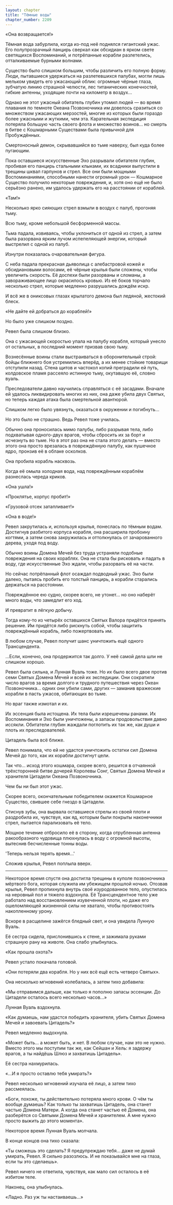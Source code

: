 ```yaml
---
layout: chapter
title: "Тёмные воды"
chapter_number: 2209
---
```




«Она возвращается!»

Тёмная вода забурлила, когда из-под неё поднялся гигантский ужас. Его полупрозрачный панцирь сверкал как обсидиан в ярком свете светящихся Воспоминаний, и потрёпанные корабли разлетелись, отталкиваемые бурными волнами.

Существо было слишком большим, чтобы различить его полную форму. Люди, пытавшиеся удержаться на разлетевшихся палубах, могли лишь мельком увидеть его ужасающий облик: огромные чёрные глаза, зубчатую линию страшной челюсти, лес титанических конечностей, гибкие антенны, уходящие почти на километр в воздух...

Однако не этот ужасный обитатель глубин утомил людей — во время плавания по темноте Океана Позвоночника им довелось сразиться со множеством ужасающих мерзостей, многие из которых были гораздо более ужасными и жуткими, чем эта. Карательная экспедиция потеряла большую часть своего флота и множество воинов... но смерть в битве с Кошмарными Существами была привычной для Пробуждённых.

Смертоносный демон, скрывавшийся во тьме наверху, был куда более пугающим.

Пока оставшиеся искусственные Эхо разрывали обитателя глубин, пробивая его панцирь стальными клыками, их всадники выпустили в трещины шквал гарпунов и стрел. Все они были мощными Воспоминаниями, способными нанести огромный урон — Кошмарное Существо получило некоторые повреждения, и, хотя оно ещё не было серьёзно ранено, им удалось удержать его на расстоянии от кораблей.

«Там!»

Несколько ярко сияющих стрел взмыли в воздух с палуб, прогоняя тьму.

Всю тьму, кроме небольшой бесформенной массы.

Тьма падала, извиваясь, чтобы уклониться от одной из стрел, а затем была разорвана ярким лучом испепеляющей энергии, который выстрелил с одной из палуб.

Изнутри показалась очаровательная фигура.

С неба падала прекрасная дьяволица с алебастровой кожей и обсидиановыми волосами, её чёрные крылья были сложены, чтобы увеличить скорость. Её доспехи были разорваны и сломаны, а завораживающее лицо окрасилось кровью. Из её боков торчало несколько стрел, которые медленно разрушались дождём искр.

И всё же в ониксовых глазах крылатого демона был ледяной, жестокий блеск.

«Не дайте ей добраться до кораблей!»

Но было уже слишком поздно.

Ревел была слишком близко.

Она с ужасающей скоростью упала на палубу корабля, который унесло от остальных, в последний момент призвав свою тьму.

Вознесённые воины стали выстраиваться в оборонительный строй: бойцы ближнего боя устремились вперёд, а их менее стойкие товарищи отступили назад. Стена щитов и частокол копий преградили ей путь, колдовское пламя рассеяло истинную тьму, окутавшую её, словно вуаль.

Преследователи давно научились справляться с её засадами. Вначале ей удалось ликвидировать многих из них, она даже убила двух Святых, но теперь каждая атака была смертельной авантюрой.

Слишком легко было увязнуть, оказаться в окружении и погибнуть...

Но это было не страшно. Ведь Ревел тоже училась.

Обычно она проносилась мимо палубы, либо разрывая тела, либо подхватывая одного-двух врагов, чтобы сбросить их за борт и исчезнуть во тьме. Но в этот раз она не стала этого делать — вместо этого она просто врезалась в повреждённую палубу, как пушечное ядро, пронзив её в облаке осколков.

Она пробила корабль насквозь.

Когда её омыла холодная вода, над повреждённым кораблём разнеслась череда криков.

«Она ушла!»

«Проклятье, корпус пробит!»

«Грузовой отсек затапливает!»

«Она в воде!»

Ревел закрутилась и, используя крылья, понеслась по тёмным водам. Достигнув разбитого корпуса корабля, она расширила пробоину когтями, а затем снова закружилась и оттолкнулась от зачарованного дерева, уходя под воду.

Обычно воины Домена Мечей без труда устраняли подобные повреждения на своих кораблях. Она не стала бы рисковать и падать в воду, где искусственные Эхо ждали, чтобы разорвать её на части.

Но сейчас потрёпанный флот осаждал подводный ужас. Эхо были далеко, пытаясь пробить его толстый панцирь, а корабли старались держаться на расстоянии.

Повреждённое ею судно, скорее всего, не утонет... но оно наберёт много воды, что замедлит его ход.

И превратит в лёгкую добычу.

Тогда кому-то из четырёх оставшихся Святых Валора придётся принять решение. Им придётся либо рискнуть собой, чтобы защитить повреждённый корабль, либо пожертвовать им.

В любом случае, Ревел получит шанс уничтожить ещё одного Трансцендента.

...Если, конечно, она продержится так долго. У неё самой дела шли не слишком хорошо.

Ревел была сильна, и Лунная Вуаль тоже. Но их было всего двое против семи Святых Домена Мечей и всей их экспедиции. Они сократили число врагов за время долгого и трудного путешествия через Океан Позвоночника... одних они убили сами, других — заманив вражеские корабли в пасть ужасов, обитающих во тьме.

Но враг также измотал и их.

Их эссенция была истощена. Их тела были изрешечены ранами. Их Воспоминания и Эхо были уничтожены, а запасы продовольствия давно иссякли. Обитатели глубин жаждали поглотить их так же, как души и плоть их преследователей.

Цитадель была всё ближе.

Ревел понимала, что ей не удастся уничтожить остатки сил Домена Мечей до того, как их корабли достигнут цели.

Так что... исход этого кошмара, скорее всего, решится в отчаянной трёхсторонней битве дочерей Королевы Сонг, Святых Домена Мечей и хранителя Цитадели Океана Позвоночника.

Чем бы ни был этот ужас.

Скорее всего, окончательным победителем окажется Кошмарное Существо, свившее себе гнездо в Цитадели.

Стиснув зубы, она вырвала оставшиеся стрелы из своей плоти и раздробила их, чувствуя, как яд, которым были покрыты наконечники стрел, пытается парализовать её тело.

Мощное течение отбросило её в сторону, когда отрубленная антенна ракообразного чудовища плюхнулась в воду с огромной высоты, вытеснив бесчисленные тонны воды.

'Теперь нельзя терять время...'

Сложив крылья, Ревел поплыла вверх.

***

Некоторое время спустя она достигла трещины в куполе позвоночника мёртвого бога, которая служила им убежищем прошлой ночью. Отозвав крылья, Ревел пропихнула внутрь своё изуродованное тело, опустилась на неровный пол и тяжело вздохнула. Её Трансцендентное тело уже работало над восстановлением изувеченной плоти, но даже его ошеломляющей жизненной силы не хватало, чтобы противостоять накопленному урону.

Вскоре в расщелине зажёгся бледный свет, и она увидела Лунную Вуаль.

Её сестра сидела, прислонившись к стене, и зажимала руками страшную рану на животе. Она слабо улыбнулась.

«Как прошла охота?»

Ревел устало покачала головой.

«Они потеряли два корабля. Но у них всё ещё есть четверо Святых».

Она несколько мгновений колебалась, а затем тихо добавила:

«Мы отправимся дальше, как только я пополню запасы эссенции. До Цитадели осталось всего несколько часов...»

Лунная Вуаль вздохнула.

«Как думаешь, нам удастся победить хранителя, убить Святых Домена Мечей и завоевать Цитадель?»

Ревел медленно выдохнула.

«Может быть... а может быть, и нет. В любом случае, нам это не нужно. Вместо этого мы поступим так же, как Сейшан и Хель: я задержу врагов, а ты найдёшь Шлюз и захватишь Цитадель».

Её сестра нахмурилась.

«...И я просто оставлю тебя умирать?»

Ревел несколько мгновений изучала её лицо, а затем тихо рассмеялась.

«Боги, похоже, ты действительно потеряла много крови. О чём ты вообще думаешь? Как только ты захватишь Цитадель, она станет частью Домена Матери. А когда она станет частью её Домена, она разберётся со Святыми Домена Мечей и хранителем. А мне нужно просто выжить до этого момента».

Некоторое время Лунная Вуаль молчала.

В конце концов она тихо сказала:

«Ты сможешь это сделать? Я предупреждаю тебя... даже не думай умирать, Ревел. Я сильно разозлюсь. И не показывайся мне на глаза, если ты это сделаешь».

Ревел ничего не ответила, чувствуя, как мало сил осталось в её избитом теле.

Наконец, она улыбнулась.

«Ладно. Раз уж ты настаиваешь...»

